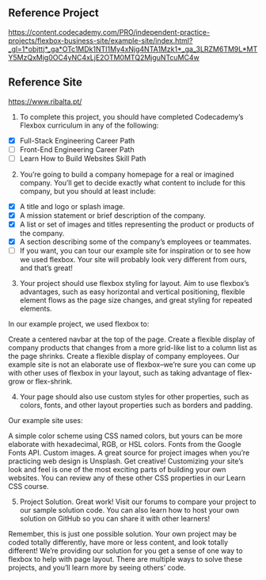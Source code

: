 ## Reference Project
https://content.codecademy.com/PRO/independent-practice-projects/flexbox-business-site/example-site/index.html?_gl=1*objttj*_ga*OTc1MDk1NTI1My4xNjg4NTA1Mzk1*_ga_3LRZM6TM9L*MTY5MzQxMjg0OC4yNC4xLjE2OTM0MTQ2MjguNTcuMC4w

## Reference Site
https://www.ribalta.pt/

1. To complete this project, you should have completed Codecademy’s Flexbox curriculum in any of the following:

- [x] Full-Stack Engineering Career Path
- [ ] Front-End Engineering Career Path
- [ ] Learn How to Build Websites Skill Path
  
2. You’re going to build a company homepage for a real or imagined company. You’ll get to decide exactly what content to include for this company, but you should at least include:
  
- [x] A title and logo or splash image.
- [x] A mission statement or brief description of the company.
- [x] A list or set of images and titles representing the product or products of the company.
- [x] A section describing some of the company’s employees or teammates.
- [ ] If you want, you can tour our example site for inspiration or to see how we used flexbox. Your site will probably look very different from ours, and that’s great!

3. Your project should use flexbox styling for layout. Aim to use flexbox’s advantages, such as easy horizontal and vertical positioning, flexible element flows as the page size changes, and great styling for repeated elements.
  
  In our example project, we used flexbox to:
  
  Create a centered navbar at the top of the page.
  Create a flexible display of company products that changes from a more grid-like list to a column list as the page shrinks.
  Create a flexible display of company employees.
  Our example site is not an elaborate use of flexbox–we’re sure you can come up with other uses of flexbox in your layout, such as taking advantage of flex-grow or flex-shrink.

4. Your page should also use custom styles for other properties, such as colors, fonts, and other layout properties such as borders and padding.

  Our example site uses:
  
  A simple color scheme using CSS named colors, but yours can be more elaborate with hexadecimal, RGB, or HSL colors.
  Fonts from the Google Fonts API.
  Custom images. A great source for project images when you’re practicing web design is Unsplash.
  Get creative! Customizing your site’s look and feel is one of the most exciting parts of building your own websites. You can review any of these other CSS properties in our Learn CSS course.


5. Project Solution. Great work! Visit our forums to compare your project to our sample solution code. You can also learn how to host your own solution on GitHub so you can share it with other learners!

  Remember, this is just one possible solution. Your own project may be coded totally differently, have more or less content, and look totally different! We’re providing our solution for you get a sense of one way to flexbox to help with page layout. There are multiple ways to solve these projects, and you’ll learn more by seeing others’ code.
